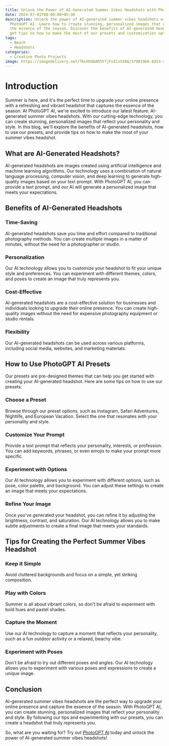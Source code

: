 ```yaml
---
title: Unlock the Power of AI-Generated Summer Vibes Headshots with PhotoGPT AI
date: 2024-07-01T00:00:00+05:30
description: Unlock the power of AI-generated summer vibes headshots with
  PhotoGPT AI. Learn how to create stunning, personalized images that capture
  the essence of the season. Discover the benefits of AI-generated headshots and
  get tips on how to make the most of our presets and customization options.
tags:
  - Beach
  - Headshots
categories:
  - Creative Photo Projects
image: https://imagedelivery.net/TkcHhODAR5Y7jFoICvSX0Q/57901966-8d53-4989-674c-19f155e57a00/q=100,gamma=1.1
---
```

# Introduction

Summer is here, and it's the perfect time to upgrade your online presence with a refreshing and vibrant headshot that captures the essence of the season. At PhotoGPT AI, we're excited to introduce our latest feature: AI-generated summer vibes headshots. With our cutting-edge technology, you can create stunning, personalized images that reflect your personality and style. In this blog, we'll explore the benefits of AI-generated headshots, how to use our presets, and provide tips on how to make the most of your summer vibes headshot.

## What are AI-Generated Headshots?

AI-generated headshots are images created using artificial intelligence and machine learning algorithms. Our technology uses a combination of natural language processing, computer vision, and deep learning to generate high-quality images based on your text prompt. With PhotoGPT AI, you can provide a text prompt, and our AI will generate a personalized image that meets your expectations.

## Benefits of AI-Generated Headshots

### Time-Saving
AI-generated headshots save you time and effort compared to traditional photography methods. You can create multiple images in a matter of minutes, without the need for a photographer or studio.

### Personalization
Our AI technology allows you to customize your headshot to fit your unique style and preferences. You can experiment with different themes, colors, and poses to create an image that truly represents you.

### Cost-Effective
AI-generated headshots are a cost-effective solution for businesses and individuals looking to upgrade their online presence. You can create high-quality images without the need for expensive photography equipment or studio rentals.

### Flexibility
Our AI-generated headshots can be used across various platforms, including social media, websites, and marketing materials.

## How to Use PhotoGPT AI Presets

Our presets are pre-designed themes that can help you get started with creating your AI-generated headshot. Here are some tips on how to use our presets:

### Choose a Preset
Browse through our preset options, such as Instagram, Safari Adventures, Nightlife, and European Vacation. Select the one that resonates with your personality and style.

### Customize Your Prompt
Provide a text prompt that reflects your personality, interests, or profession. You can add keywords, phrases, or even emojis to make your prompt more specific.

### Experiment with Options
Our AI technology allows you to experiment with different options, such as pose, color palette, and background. You can adjust these settings to create an image that meets your expectations.

### Refine Your Image
Once you've generated your headshot, you can refine it by adjusting the brightness, contrast, and saturation. Our AI technology allows you to make subtle adjustments to create a final image that meets your standards.

## Tips for Creating the Perfect Summer Vibes Headshot

### Keep it Simple
Avoid cluttered backgrounds and focus on a simple, yet striking composition.

### Play with Colors
Summer is all about vibrant colors, so don't be afraid to experiment with bold hues and pastel shades.

### Capture the Moment
Use our AI technology to capture a moment that reflects your personality, such as a fun outdoor activity or a relaxed, beachy vibe.

### Experiment with Poses
Don't be afraid to try out different poses and angles. Our AI technology allows you to experiment with various poses and expressions to create a unique image.

## Conclusion

AI-generated summer vibes headshots are the perfect way to upgrade your online presence and capture the essence of the season. With PhotoGPT AI, you can create stunning, personalized images that reflect your personality and style. By following our tips and experimenting with our presets, you can create a headshot that truly represents you.

So, what are you waiting for? Try out [PhotoGPT AI](https://www.photogptai.com/) today and unlock the power of AI-generated summer vibes headshots!
